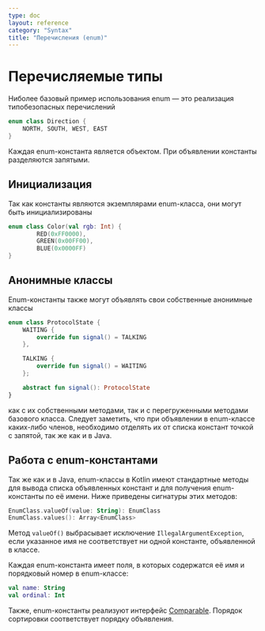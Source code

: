 ```yaml
---
type: doc
layout: reference
category: "Syntax"
title: "Перечисления (enum)"
---
```


<!--# Enum Classes-->
# Перечисляемые типы

<!--The most basic usage of enum classes is implementing type-safe enums-->
Ниболее базовый пример использования enum — это реализация типобезопасных перечислений

``` kotlin
enum class Direction {
    NORTH, SOUTH, WEST, EAST
}
```

<!--Each enum constant is an object. Enum constants are separated with commas.-->
Каждая enum-константа является объектом. При объявлении константы разделяются запятыми.

<!--## Initialization-->
## Инициализация

<!--Since each enum is an instance of the enum class, they can be initialized-->
Так как константы являются экземплярами enum-класса, они могут быть инициализированы

``` kotlin
enum class Color(val rgb: Int) {
        RED(0xFF0000),
        GREEN(0x00FF00),
        BLUE(0x0000FF)
}
```

<!--## Anonymous Classes-->
## Анонимные классы

<!--Enum constants can also declare their own anonymous classes-->
Enum-константы также могут объявлять свои собственные анонимные классы

``` kotlin
enum class ProtocolState {
    WAITING {
        override fun signal() = TALKING
    },

    TALKING {
        override fun signal() = WAITING
    };

    abstract fun signal(): ProtocolState
}
```

<!--with their corresponding methods, as well as overriding base methods. Note that if the enum class defines any
members, you need to separate the enum constant definitions from the member definitions with a semicolon, just like
in Java.-->
как с их собственными методами, так и с перегруженными методами базового класса. Следует заметить, что при объявлении 
в enum-классе каких-либо членов, необходимо отделять их от списка констант точкой с запятой, так же как и в Java.

<!--## Working with Enum Constants-->
## Работа с enum-константами

<!--Just like in Java, enum classes in Kotlin have synthetic methods allowing to list
the defined enum constants and to get an enum constant by its name. The signatures
of these methods are as follows (assuming the name of the enum class is `EnumClass`):-->
Так же как и в Java, enum-классы в Kotlin имеют стандартные методы для вывода списка объявленных констант и для получения enum-константы по её имени.
Ниже приведены сигнатуры этих методов: 

``` kotlin
EnumClass.valueOf(value: String): EnumClass
EnumClass.values(): Array<EnumClass>
```

<!--The `valueOf()` method throws an `IllegalArgumentException` if the specified name does
not match any of the enum constants defined in the class.-->
Метод `valueOf()` выбрасывает исключение `IllegalArgumentException`, если указанное имя не соответствует ни одной константе, объявленной в классе.

<!--Every enum constant has properties to obtain its name and position in the enum class declaration:-->
Каждая enum-константа имеет поля, в которых содержатся её имя и порядковый номер в enum-классе:

``` kotlin
val name: String
val ordinal: Int
```

<!--The enum constants also implement the [Comparable](/api/latest/jvm/stdlib/kotlin/-comparable/index.html) interface, with the natural order being the order in which they are defined in the enum class.-->
Также, enum-константы реализуют интерфейс [Comparable](http://kotlinlang.org/api/latest/jvm/stdlib/kotlin/-comparable/index.html). Порядок сортировки соответствует порядку объявления.
